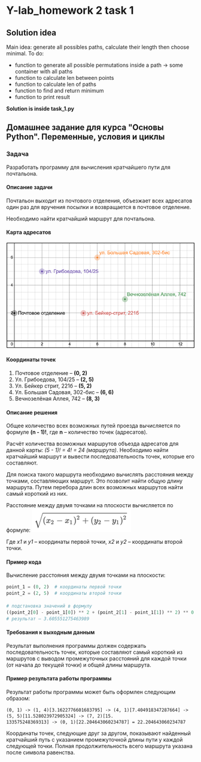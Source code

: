 # Y-lab_homework 2 task 1

## Solution idea

Main idea: generate all possibles paths, calculate their length then choose minimal.
To do:
- function to generate all possible permutations inside a path -> some container with all paths
- function to calculate len between points
- function to calculate len of paths
- function to find and return minimum
- function to print result

**Solution is inside task_1.py**

## Домашнее задание для курса "Основы Python". Переменные, условия и циклы

### Задача

Разработать программу для вычисления кратчайшего пути для почтальона.

#### Описание задачи
Почтальон выходит из почтового отделения, объезжает всех адресатов один раз для вручения посылки
и возвращается в почтовое отделение.

Необходимо найти кратчайший маршрут для почтальона.

#### Карта адресатов

![Карта адресов](https://github.com/MNV/python-basics/blob/main/README.assets/addresses_map.png)

#### Координаты точек

1. Почтовое отделение – **(0, 2)**
2. Ул. Грибоедова, 104/25 – **(2, 5)**
3. Ул. Бейкер стрит, 221б – **(5, 2)**
4. Ул. Большая Садовая, 302-бис – **(6, 6)**
5. Вечнозелёная Аллея, 742 – **(8, 3)**

#### Описание решения

Общее количество всех возможных путей проезда вычисляется по формуле **(n - 1)!**,
где **n** – количество точек (адресатов).

Расчёт количества возможных маршрутов объезда адресатов для данной карты: *(5 - 1)! = 4! = 24 (маршрута)*.
Необходимо найти кратчайший маршрут и вывести последовательность точек, которые его составляют.

Для поиска такого маршрута необходимо вычислять расстояния между точками, составляющих маршрут.
Это позволит найти общую длину маршрута. Путем перебора длин всех возможных маршрутов найти самый короткий из них.

Расстояние между двумя точками на плоскости вычисляется по формуле:
![Расстояние между двумя точками](https://github.com/MNV/python-basics/blob/main/README.assets/points_distance.png)

Где *x1* и *y1* – координаты первой точки, *x2* и *y2* – координаты второй точки. 

#### Пример кода

Вычисление расстояния между двумя точками на плоскости:

```python
point_1 = (0, 2)  # координаты первой точки
point_2 = (2, 5)  # координаты второй точки

# подстановка значений в формулу
((point_2[0] - point_1[0]) ** 2 + (point_2[1] - point_1[1]) ** 2) ** 0.5
# результат – 3.605551275463989
```

#### Требования к выходным данным

Результат выполнения программы должен содержать последовательность точек,
которые составляют самый короткий из маршрутов с выводом промежуточных расстояний
для каждой точки (от начала до текущей точки) и общей длины маршрута.

#### Пример результата работы программы

Результат работы программы может быть оформлен следующим образом:
```
(0, 1) -> (1, 4)[3.1622776601683795] -> (4, 1)[7.404918347287664] -> (5, 5)[11.528023972905324] -> (7, 2)[15.
133575248369313] -> (0, 1)[22.204643060234787] = 22.204643060234787
```

Координаты точек, следующие друг за другом, показывают найденный кратчайший путь с указанием промежуточной длины 
пути у каждой следующей точки.
Полная продолжительность всего маршрута указана после символа равенства.
